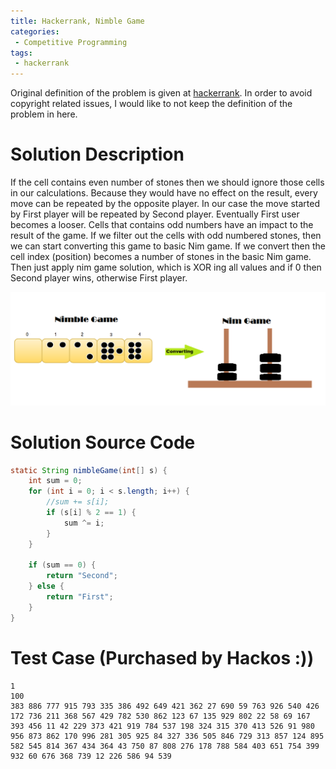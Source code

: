 ```yaml
---
title: Hackerrank, Nimble Game
categories:
 - Competitive Programming
tags:
 - hackerrank
---
```


Original definition of the problem is given at [hackerrank](https://www.hackerrank.com/challenges/nimble-game-1/problem). In order to avoid copyright related issues, I would like to not keep the definition of the problem in here.

# Solution Description
If the cell contains even number of stones then we should ignore those cells in our calculations. Because they would have no effect on the result, every move can be repeated by the opposite player. In our case the move started by First player will be repeated by Second player. Eventually First user becomes a looser. Cells that contains odd numbers have an impact to the result of the game. If we filter out the cells with odd numbered stones, then we can start converting this game to basic Nim game. If we convert then the cell index (position) becomes a number of stones in the basic Nim game. Then just apply nim game solution, which is XOR ing all values and if 0 then Second player wins, otherwise First player.

![NoImage](/assets/images/NimbleGameToNimGame.png)


# Solution Source Code

```java
static String nimbleGame(int[] s) {
    int sum = 0;
    for (int i = 0; i < s.length; i++) {
        //sum += s[i];
        if (s[i] % 2 == 1) {
            sum ^= i;            
        }
    }

    if (sum == 0) {
        return "Second";
    } else {
        return "First";
    }
}
```

# Test Case (Purchased by Hackos :))
```
1
100
383 886 777 915 793 335 386 492 649 421 362 27 690 59 763 926 540 426 172 736 211 368 567 429 782 530 862 123 67 135 929 802 22 58 69 167 393 456 11 42 229 373 421 919 784 537 198 324 315 370 413 526 91 980 956 873 862 170 996 281 305 925 84 327 336 505 846 729 313 857 124 895 582 545 814 367 434 364 43 750 87 808 276 178 788 584 403 651 754 399 932 60 676 368 739 12 226 586 94 539
```

